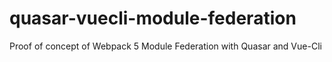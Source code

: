 # quasar-vuecli-module-federation
Proof of concept of Webpack 5 Module Federation with Quasar and Vue-Cli
